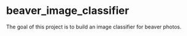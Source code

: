 # beaver_image_classifier
The goal of this project is to build an image classifier for beaver photos.
